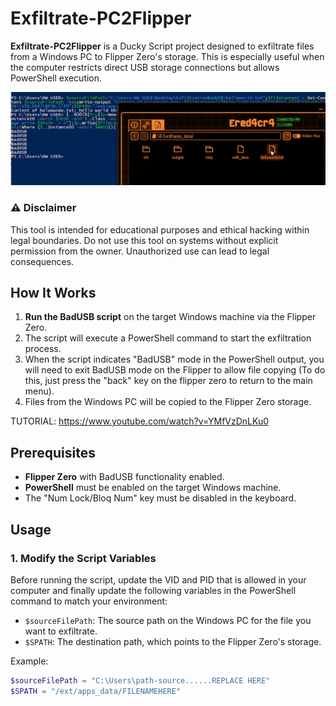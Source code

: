 # Exfiltrate-PC2Flipper

**Exfiltrate-PC2Flipper** is a Ducky Script project designed to exfiltrate files from a Windows PC to Flipper Zero's storage. This is especially useful when the computer restricts direct USB storage connections but allows PowerShell execution.

![alt text](image.png)

### ⚠️ Disclaimer
This tool is intended for educational purposes and ethical hacking within legal boundaries. Do not use this tool on systems without explicit permission from the owner. Unauthorized use can lead to legal consequences.

## How It Works

1. **Run the BadUSB script** on the target Windows machine via the Flipper Zero.
2. The script will execute a PowerShell command to start the exfiltration process.
3. When the script indicates "BadUSB" mode in the PowerShell output, you will need to exit BadUSB mode on the Flipper to allow file copying (To do this, just press the "back" key on the flipper zero to return to the main menu).
4. Files from the Windows PC will be copied to the Flipper Zero storage.

TUTORIAL: https://www.youtube.com/watch?v=YMfVzDnLKu0

## Prerequisites

- **Flipper Zero** with BadUSB functionality enabled.
- **PowerShell** must be enabled on the target Windows machine.
- The "Num Lock/Bloq Num" key must be disabled in the keyboard.

## Usage

### 1. Modify the Script Variables
Before running the script, update the VID and PID that is allowed in your computer and finally update the following variables in the PowerShell command to match your environment:
- `$sourceFilePath`: The source path on the Windows PC for the file you want to exfiltrate.
- `$SPATH`: The destination path, which points to the Flipper Zero's storage.

Example:
```powershell
$sourceFilePath = "C:\Users\path-source......REPLACE HERE"
$SPATH = "/ext/apps_data/FILENAMEHERE"
